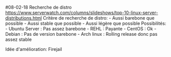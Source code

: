 #08-02-18 Recherche de distro
https://www.serverwatch.com/columns/slideshows/top-10-linux-server-distributions.html
Critère de recherche de distro:
	- Aussi barebone que possible
	- Aussi stable que possible
	- Aussi légère que possible
Possibilités:
	- Ubuntu Server : Pas assez barebone
	- REHL : Payante
	- CentOS : Ok
	- Debian : Pas de version barebone
	- Arch linux : Rolling release donc pas assez stable


Idée d'amélioration: Firejail
